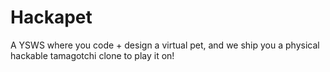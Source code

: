 # Hackapet

A YSWS where you code + design a virtual pet, and we ship you a physical hackable tamagotchi clone to play it on!

